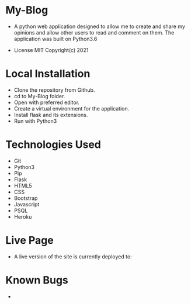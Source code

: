 # My-Blog
- A python web application designed to allow me to create and share my opinions and allow other users to read and comment on them. The application was built on Python3.6

- License MIT Copyright(c) 2021

# Local Installation
- Clone the repository from Github.
- cd to My-Blog folder.
- Open with preferred editor.
- Create a virtual environment for the application.
- Install flask and its extensions.
- Run with Python3

# Technologies Used
- Git
- Python3
- Pip
- Flask
- HTML5
- CSS
- Bootstrap
- Javascript
- PSQL
- Heroku

# Live Page
- A live version of the site is currently deployed to:

# Known Bugs
- 
